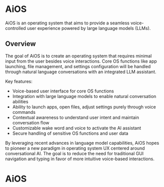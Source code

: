 # AiOS

AiOS is an operating system that aims to provide a seamless voice-controlled user experience powered by large language models (LLMs). 

## Overview

The goal of AiOS is to create an operating system that requires minimal input from the user besides voice interactions. Core OS functions like app launching, file management, and settings configuration will be handled through natural language conversations with an integrated LLM assistant.

Key features:

- Voice-based user interface for core OS functions
- Integration with large language models to enable natural conversation abilities 
- Ability to launch apps, open files, adjust settings purely through voice commands
- Contextual awareness to understand user intent and maintain conversation flow
- Customizable wake word and voice to activate the AI assistant
- Secure handling of sensitive OS functions and user data

By leveraging recent advances in language model capabilities, AiOS hopes to pioneer a new paradigm in operating system UX centered around conversational AI. The goal is to reduce the need for traditional GUI navigation and typing in favor of more intuitive voice-based interactions.


# AiOS
